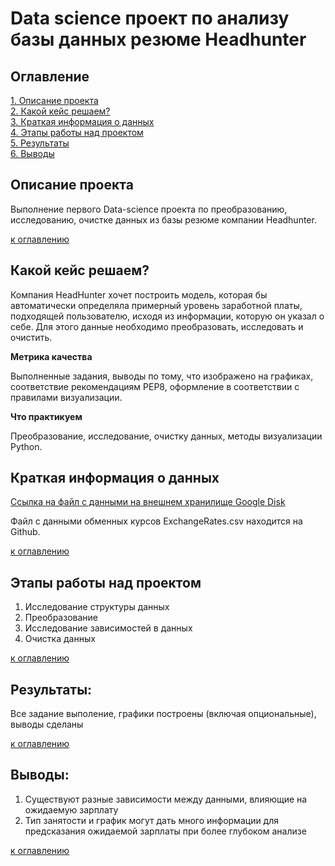 # Data science проект по анализу базы данных резюме Headhunter

## Оглавление  
[1. Описание проекта](#описание-проекта)  
[2. Какой кейс решаем?](#какой-кейс-решаем)  
[3. Краткая информация о данных](#краткая-информация-о-данных)  
[4. Этапы работы над проектом](#этапы-работы-над-проектом)  
[5. Результаты](#результаты)    
[6. Выводы](#выводы) 

## Описание проекта    
Выполнение первого Data-science проекта по преобразованию, исследованию, очистке данных из базы резюме компании Headhunter. 


[к оглавлению](#оглавление)


## Какой кейс решаем?    
Компания HeadHunter хочет построить модель, которая бы автоматически определяла примерный уровень заработной платы, подходящей пользователю, исходя из информации, которую он указал о себе. Для этого данные необходимо преобразовать, исследовать и очистить.



**Метрика качества**   

Выполненные задания, выводы по тому, что изображено на графиках, соответствие рекомендациям PEP8, оформление в соответствии с правилами визуализации.


**Что практикуем**   

Преобразование, исследование, очистку данных, методы визуализации Python.

## Краткая информация о данных
[Ссылка на файл с данными на внешнем хранилище Google Disk](https://drive.google.com/file/d/1loBCLdQVZz-v-A7jSQHQOtjIl1h31CKE/view?usp=sharing)

Файл с данными обменных курсов ExchangeRates.csv находится на Github.
  
[к оглавлению](#оглавление)


## Этапы работы над проектом  

1) Исследование структуры данных
2) Преобразование
3) Исследование зависимостей в данных
4) Очистка данных

[к оглавлению](#оглавление)


## Результаты:  
Все задание выполение, графики построены (включая опциональные), выводы сделаны

[к оглавлению](#оглавление)


## Выводы:  

1) Существуют разные зависимости между данными, влияющие на ожидаемую зарплату
2) Тип занятости и график могут дать много информации для предсказания ожидаемой зарплаты при более глубоком анализе

[к оглавлению](#оглавление)


